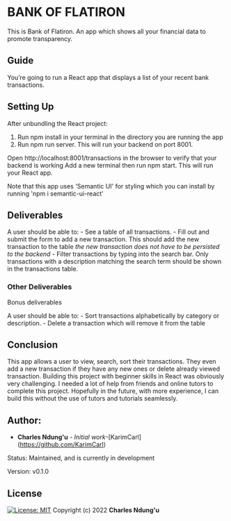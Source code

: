 # BANK OF FLATIRON
This is Bank of Flatiron. An app which shows all your financial data to promote transparency.


## Guide

You’re going to run a React app that displays a list of your recent bank transactions.


## Setting Up

After unbundling the React project:

 1. Run npm install in your terminal in the directory you are running the app
 2. Run npm run server. This will run your backend on port 8001.

Open http://localhost:8001/transactions in the browser to verify that your backend is working
Add a new terminal then run npm start. This will run your React app.

Note that this app uses 'Semantic UI' for styling which you can install by running 'npm i semantic-ui-react'


## Deliverables

A user should be able to:
    - See a table of all transactions.
    - Fill out and submit the form to add a new transaction. This should add the new transaction to the table *the new transaction does not have to be persisted to the backend*
    - Filter transactions by typing into the search bar. Only transactions with a description matching the search term should be shown in the transactions table.


### Other Deliverables
Bonus deliverables 

A user should be able to:
    - Sort transactions alphabetically by category or description.
    - Delete a transaction which will remove it from the table

## Conclusion
This app allows a user to view, search, sort their transactions. They even add a new transaction if they have any new ones or delete already viewed transaction.
Building this project with beginner skills in React was obviously very challenging. I needed a lot of help from friends and online tutors to complete this project. Hopefully in the future, with more experience, I can build this without the use of tutors and tutorials seamlessly.


## Author: 
* **Charles Ndung'u** - *Initial work*-[KarimCarl] (https://github.com/KarimCarl)


Status:  Maintained, and is currently in development

Version:
    v0.1.0


## License
[![License: MIT](https://img.shields.io/badge/License-MIT-yellow.svg)](https://opensource.org/licenses/MIT)
Copyright (c) 2022 **Charles Ndung'u**